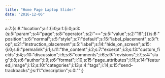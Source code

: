 ```yaml
---
title: "Home Page Laptop Slider"
date: "2016-12-06"
---
```


a:7:{s:8:"location";a:1:{i:0;a:1:{i:0;a:3:{s:5:"param";s:4:"page";s:8:"operator";s:2:"==";s:5:"value";s:2:"16";}}}s:8:"position";s:6:"normal";s:5:"style";s:7:"default";s:15:"label\_placement";s:3:"top";s:21:"instruction\_placement";s:5:"label";s:14:"hide\_on\_screen";a:15:{i:0;s:9:"permalink";i:1;s:11:"the\_content";i:2;s:7:"excerpt";i:3;s:13:"custom\_fields";i:4;s:10:"discussion";i:5;s:8:"comments";i:6;s:9:"revisions";i:7;s:4:"slug";i:8;s:6:"author";i:9;s:6:"format";i:10;s:15:"page\_attributes";i:11;s:14:"featured\_image";i:12;s:10:"categories";i:13;s:4:"tags";i:14;s:15:"send-trackbacks";}s:11:"description";s:0:"";}
